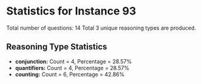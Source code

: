 # Statistics for Instance 93
Total number of questions: 14
Total 3 unique reasoning types are produced.
## Reasoning Type Statistics
- **conjunction:** Count = 4, Percentage = 28.57%
- **quantifiers:** Count = 4, Percentage = 28.57%
- **counting:** Count = 6, Percentage = 42.86%
